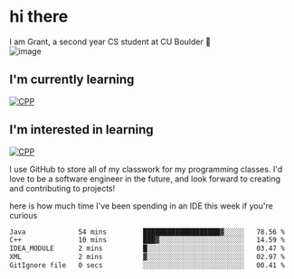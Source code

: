 
# hi there

I am Grant, a second year CS student at CU Boulder 👋  
![image](https://assets-sports.thescore.com/football/team/164/logo.png)

## I'm currently learning
[![CPP](https://skillicons.dev/icons?i=cpp,java)](https://skillicons.dev)
## I'm interested in learning
[![CPP](https://skillicons.dev/icons?i=js)](https://skillicons.dev)

I use GitHub to store all of my classwork for my programming classes.
I'd love to be a software engineer in the future, and look forward to creating and contributing to projects!

here is how much time I've been spending in an IDE this week if you're curious
<!--START_SECTION:waka-->

```txt
Java             54 mins         ███████████████████▓░░░░░   78.56 %
C++              10 mins         ███▓░░░░░░░░░░░░░░░░░░░░░   14.59 %
IDEA_MODULE      2 mins          █░░░░░░░░░░░░░░░░░░░░░░░░   03.47 %
XML              2 mins          ▓░░░░░░░░░░░░░░░░░░░░░░░░   02.97 %
GitIgnore file   0 secs          ░░░░░░░░░░░░░░░░░░░░░░░░░   00.41 %
```

<!--END_SECTION:waka-->

<!---
gnestr/gnestr is a ✨ special ✨ repository because its `README.md` (this file) appears on your GitHub profile.
You can click the Preview link to take a look at your changes.
--->
